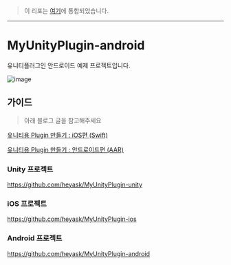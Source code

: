 > 이 리포는 [여기](https://github.com/heyask/MyUnityPlugin)에 통합되었습니다.

---

# MyUnityPlugin-android

유니티플러그인 안드로이드 예제 프로젝트입니다.

![image](https://user-images.githubusercontent.com/13181635/192523041-d491ea03-d7c5-43c4-aefa-dbb18b550b53.png)

## 가이드

> 아래 블로그 글을 참고해주세요

[유니티용 Plugin 만들기 : iOS편 (Swift)](http://heyask.github.io/develop/2020-05-06-Unity-plugin-iOS-swift)

[유니티용 Plugin 만들기 : 안드로이드편 (AAR)](http://heyask.github.io/develop/2020-05-06-Unity-plugin-Android-AAR)

### Unity 프로젝트

https://github.com/heyask/MyUnityPlugin-unity

### iOS 프로젝트

https://github.com/heyask/MyUnityPlugin-ios

### Android 프로젝트

https://github.com/heyask/MyUnityPlugin-android
